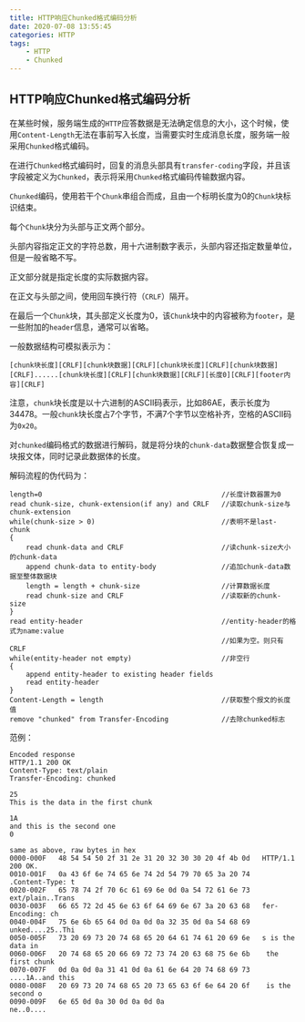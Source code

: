 ```yaml
---
title: HTTP响应Chunked格式编码分析
date: 2020-07-08 13:55:45
categories: HTTP
tags:
	- HTTP
	- Chunked
---
```


## HTTP响应Chunked格式编码分析

在某些时候，服务端生成的`HTTP`应答数据是无法确定信息的大小，这个时候，使用`Content-Length`无法在事前写入长度，当需要实时生成消息长度，服务端一般采用`Chunked`格式编码。

在进行`Chunked`格式编码时，回复的消息头部具有`transfer-coding`字段，并且该字段被定义为`Chunked`，表示将采用`Chunked`格式编码传输数据内容。

`Chunked`编码，使用若干个`Chunk`串组合而成，且由一个标明长度为0的`Chunk`块标识结束。

每个`Chunk`块分为头部与正文两个部分。

头部内容指定正文的字符总数，用十六进制数字表示，头部内容还指定数量单位，但是一般省略不写。

正文部分就是指定长度的实际数据内容。

在正文与头部之间，使用回车换行符（`CRLF`）隔开。

在最后一个`Chunk`块，其头部定义长度为0，该`Chunk`块中的内容被称为`footer`，是一些附加的`header`信息，通常可以省略。

一般数据结构可模拟表示为：

~~~
[chunk块长度][CRLF][chunk块数据][CRLF][chunk块长度][CRLF][chunk块数据][CRLF]......[chunk块长度][CRLF][chunk块数据][CRLF][长度0][CRLF][footer内容][CRLF]
~~~

注意，`chunk`块长度是以十六进制的ASCII码表示，比如86AE，表示长度为34478。一般`chunk`块长度占7个字节，不满7个字节以空格补齐，空格的ASCII码为`0x20`。



对`chunked`编码格式的数据进行解码，就是将分块的`chunk-data`数据整合恢复成一块报文体，同时记录此数据体的长度。

解码流程的伪代码为：

~~~
length=0											//长度计数器置为0
read chunk-size, chunk-extension(if any) and CRLF	//读取chunk-size与chunk-extension
while(chunk-size > 0)								//表明不是last-chunk
{
	read chunk-data and CRLF						//读chunk-size大小的chunk-data
	append chunk-data to entity-body				//追加chunk-data数据至整体数据块
	length = length + chunk-size					//计算数据长度
	read chunk-size and CRLF						//读取新的chunk-size
}
read entity-header									//entity-header的格式为name:value
													//如果为空。则只有CRLF
while(entity-header not empty)						//非空行
{
	append entity-header to existing header fields
	read entity-header
}
Content-Length = length								//获取整个报文的长度值
remove "chunked" from Transfer-Encoding				//去除chunked标志
~~~



范例：

~~~
Encoded response
HTTP/1.1 200 OK
Content-Type: text/plain
Transfer-Encoding: chunked

25
This is the data in the first chunk

1A
and this is the second one
0

same as above, raw bytes in hex
0000-000F   48 54 54 50 2f 31 2e 31 20 32 30 30 20 4f 4b 0d   HTTP/1.1 200 OK.
0010-001F   0a 43 6f 6e 74 65 6e 74 2d 54 79 70 65 3a 20 74   .Content-Type: t
0020-002F   65 78 74 2f 70 6c 61 69 6e 0d 0a 54 72 61 6e 73   ext/plain..Trans
0030-003F   66 65 72 2d 45 6e 63 6f 64 69 6e 67 3a 20 63 68   fer-Encoding: ch
0040-004F   75 6e 6b 65 64 0d 0a 0d 0a 32 35 0d 0a 54 68 69   unked....25..Thi
0050-005F   73 20 69 73 20 74 68 65 20 64 61 74 61 20 69 6e   s is the data in
0060-006F   20 74 68 65 20 66 69 72 73 74 20 63 68 75 6e 6b    the first chunk
0070-007F   0d 0a 0d 0a 31 41 0d 0a 61 6e 64 20 74 68 69 73   ....1A..and this
0080-008F   20 69 73 20 74 68 65 20 73 65 63 6f 6e 64 20 6f    is the second o
0090-009F   6e 65 0d 0a 30 0d 0a 0d 0a                        ne..0....
~~~